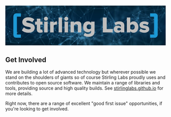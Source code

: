 ![Open Source at Stirling Labs](https://github.com/StirlingLabs/.github/blob/main/images/StirlingLabs.jpg) 

## Get Involved

We are building a lot of advanced technology but wherever possible we stand on the shoulders of giants so of course Stirling Labs proudly uses and contributes to open source software. We maintain a range of libraries and tools, providing source and high quality builds. See [stirlinglabs.github.io](https://stirlinglabs.github.io) for more details.

Right now, there are a range of excellent "good first issue" opportunities, if you're looking to get involved.
